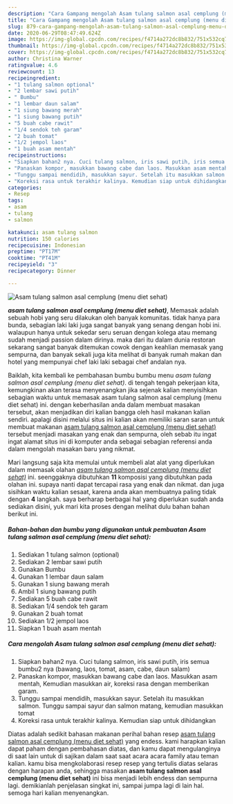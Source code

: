```yaml
---
description: "Cara Gampang mengolah Asam tulang salmon asal cemplung (menu diet sehat), Enak Banget"
title: "Cara Gampang mengolah Asam tulang salmon asal cemplung (menu diet sehat), Enak Banget"
slug: 879-cara-gampang-mengolah-asam-tulang-salmon-asal-cemplung-menu-diet-sehat-enak-banget
date: 2020-06-29T08:47:49.624Z
image: https://img-global.cpcdn.com/recipes/f4714a272dc8b832/751x532cq70/asam-tulang-salmon-asal-cemplung-menu-diet-sehat-foto-resep-utama.jpg
thumbnail: https://img-global.cpcdn.com/recipes/f4714a272dc8b832/751x532cq70/asam-tulang-salmon-asal-cemplung-menu-diet-sehat-foto-resep-utama.jpg
cover: https://img-global.cpcdn.com/recipes/f4714a272dc8b832/751x532cq70/asam-tulang-salmon-asal-cemplung-menu-diet-sehat-foto-resep-utama.jpg
author: Christina Warner
ratingvalue: 4.6
reviewcount: 13
recipeingredient:
- "1 tulang salmon optional"
- "2 lembar sawi putih"
- " Bumbu"
- "1 lembar daun salam"
- "1 siung bawang merah"
- "1 siung bawang putih"
- "5 buah cabe rawit"
- "1/4 sendok teh garam"
- "2 buah tomat"
- "1/2 jempol laos"
- "1 buah asam mentah"
recipeinstructions:
- "Siapkan bahan2 nya. Cuci tulang salmon, iris sawi putih, iris semua bumbu2 nya (bawang, laos, tomat, asam, cabe, daun salam)"
- "Panaskan kompor, masukkan bawang cabe dan laos. Masukkan asam mentah, Kemudian masukkan air, koreksi rasa dengan memberikan garam."
- "Tunggu sampai mendidih, masukkan sayur. Setelah itu masukkan salmon. Tunggu sampai sayur dan salmon matang, kemudian masukkan tomat"
- "Koreksi rasa untuk terakhir kalinya. Kemudian siap untuk dihidangkan"
categories:
- Resep
tags:
- asam
- tulang
- salmon

katakunci: asam tulang salmon 
nutrition: 150 calories
recipecuisine: Indonesian
preptime: "PT17M"
cooktime: "PT41M"
recipeyield: "3"
recipecategory: Dinner

---
```



![Asam tulang salmon asal cemplung (menu diet sehat)](https://img-global.cpcdn.com/recipes/f4714a272dc8b832/751x532cq70/asam-tulang-salmon-asal-cemplung-menu-diet-sehat-foto-resep-utama.jpg)

<b><i>asam tulang salmon asal cemplung (menu diet sehat)</i></b>, Memasak adalah sebuah hobi yang seru dilakukan oleh banyak komunitas. tidak hanya para bunda, sebagian laki laki juga sangat banyak yang senang dengan hobi ini. walaupun hanya untuk sekedar seru seruan dengan kolega atau memang sudah menjadi passion dalam dirinya. maka dari itu dalam dunia restoran sekarang sangat banyak ditemukan cowok dengan keahlian memasak yang sempurna, dan banyak sekali juga kita melihat di banyak rumah makan dan hotel yang mempunyai chef laki laki sebagai chef andalan nya.



Baiklah, kita kembali ke pembahasan bumbu bumbu menu <i>asam tulang salmon asal cemplung (menu diet sehat)</i>. di tengah tengah pekerjaan kita, kemungkinan akan terasa menyenangkan jika sejenak kalian menyisihkan sebagian waktu untuk memasak asam tulang salmon asal cemplung (menu diet sehat) ini. dengan keberhasilan anda dalam membuat masakan tersebut, akan menjadikan diri kalian bangga oleh hasil makanan kalian sendiri. apalagi disini melalui situs ini kalian akan memiliki saran saran untuk membuat makanan <u>asam tulang salmon asal cemplung (menu diet sehat)</u> tersebut menjadi masakan yang enak dan sempurna, oleh sebab itu ingat ingat alamat situs ini di komputer anda sebagai sebagian referensi anda dalam mengolah masakan baru yang nikmat.


Mari langsung saja kita memulai untuk membeli alat alat yang diperlukan dalam memasak olahan <u><i>asam tulang salmon asal cemplung (menu diet sehat)</i></u> ini. seenggaknya dibutuhkan <b>11</b> komposisi yang dibutuhkan pada olahan ini. supaya nanti dapat tercapai rasa yang enak dan nikmat. dan juga sisihkan waktu kalian sesaat, karena anda akan membuatnya paling tidak dengan <b>4</b> langkah. saya berharap berbagai hal yang diperlukan sudah anda sediakan disini, yuk mari kita proses dengan melihat dulu bahan bahan berikut ini.

<!--inarticleads1-->

##### Bahan-bahan dan bumbu yang digunakan untuk pembuatan Asam tulang salmon asal cemplung (menu diet sehat):

1. Sediakan 1 tulang salmon (optional)
1. Sediakan 2 lembar sawi putih
1. Gunakan  Bumbu
1. Gunakan 1 lembar daun salam
1. Gunakan 1 siung bawang merah
1. Ambil 1 siung bawang putih
1. Sediakan 5 buah cabe rawit
1. Sediakan 1/4 sendok teh garam
1. Gunakan 2 buah tomat
1. Sediakan 1/2 jempol laos
1. Siapkan 1 buah asam mentah




<!--inarticleads2-->

##### Cara mengolah Asam tulang salmon asal cemplung (menu diet sehat):

1. Siapkan bahan2 nya. Cuci tulang salmon, iris sawi putih, iris semua bumbu2 nya (bawang, laos, tomat, asam, cabe, daun salam)
1. Panaskan kompor, masukkan bawang cabe dan laos. Masukkan asam mentah, Kemudian masukkan air, koreksi rasa dengan memberikan garam.
1. Tunggu sampai mendidih, masukkan sayur. Setelah itu masukkan salmon. Tunggu sampai sayur dan salmon matang, kemudian masukkan tomat
1. Koreksi rasa untuk terakhir kalinya. Kemudian siap untuk dihidangkan




Diatas adalah sedikit bahasan makanan perihal bahan resep <u>asam tulang salmon asal cemplung (menu diet sehat)</u> yang endess. kami harapkan kalian dapat paham dengan pembahasan diatas, dan kamu dapat mengulanginya di saat lain untuk di sajikan dalam saat saat acara acara family atau teman kalian. kamu bisa mengkolaborasi resep resep yang tertulis diatas selaras dengan harapan anda, sehingga masakan <b>asam tulang salmon asal cemplung (menu diet sehat)</b> ini bisa menjadi lebih endess dan sempurna lagi. demikianlah penjelasan singkat ini, sampai jumpa lagi di lain hal. semoga hari kalian menyenangkan.
